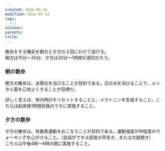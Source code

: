 ```yaml
---
created: 2024-09-14
modified: 2024-09-14
tags:
  - 💭
aliases: 
parents: 
title: 
---
```

散歩をする機会を朝方と夕方の２回にわけて設ける。  
朝方は15分～30分、夕方は30分～1時間が適切だろう。

### 朝の散歩
朝方の散歩は、太陽光を浴びることが目的である。日の光を浴びることで、メンタル面を心地よくすることが目標だ。

詳しく言えば、体内時計をリセットすることと、メラトニンを生成すること。こちらは起床後1時間前後のうちに実施すること。

### 夕方の散歩
夕方の散歩は、有酸素運動をおこなうことが目的である。運動強度が中程度のウォーキングを心がけること。（会話ができる程度の早歩き、または大股開き）  
こちらは午後4時～6時の間に実施すること。